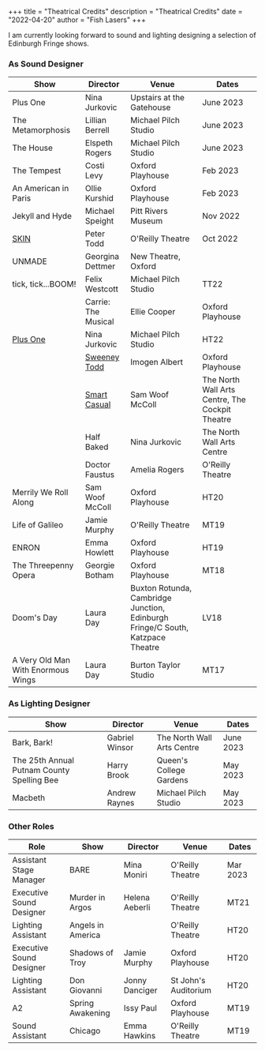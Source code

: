+++
title = "Theatrical Credits"
description = "Theatrical Credits"
date = "2022-04-20"
author = "Fish Lasers"
+++

I am currently looking forward to sound and lighting designing a selection of Edinburgh Fringe shows.

### As Sound Designer

| Show   | Director  |Venue    | Dates      |
| ------------------ | ---------------- | ---------------- | --------- |
| Plus One | Nina Jurkovic | Upstairs at the Gatehouse | June 2023|
|The Metamorphosis| Lillian Berrell| Michael Pilch Studio|June 2023|
|The House| Elspeth Rogers| Michael Pilch Studio|June 2023|
| The Tempest | Costi Levy | Oxford Playhouse | Feb 2023 |
| An American in Paris | Ollie Kurshid | Oxford Playhouse | Feb 2023|
| Jekyll and Hyde | Michael Speight | Pitt Rivers Museum| Nov 2022|
| [SKIN](https://mobile.twitter.com/ScarTheatreCo) | Peter Todd | O'Reilly Theatre| Oct 2022|
| UNMADE | Georgina Dettmer | New Theatre, Oxford|
| tick, tick...BOOM!| Felix Westcott | Michael Pilch Studio| TT22|
                      | Carrie: The Musical                                         | Ellie Cooper     | Oxford Playhouse                                                                                   | TT22      |
| [Plus One](https://www.00productions.co.uk/plus-one)                                                    | Nina Jurkovic    | Michael Pilch Studio                                                                               | HT22      |
                      | [Sweeney Todd](https://www.00productions.co.uk/sweeney-todd)                                                | Imogen Albert    | Oxford Playhouse                                                                                   | HT22      |
                      | [Smart Casual](https://www.thenorthwall.com/whats-on/smart-casual/)                                                | Sam Woof McColl  | The North Wall Arts Centre, The Cockpit Theatre                                    | LV21 |
                      | Half Baked                                                  | Nina Jurkovic    | The North Wall Arts Centre                                                                         | TT21      |
                      | Doctor Faustus                                              | Amelia Rogers    | O'Reilly Theatre                                                                                   | HT20      |
| Merrily We Roll Along                                       | Sam Woof McColl  | Oxford Playhouse                                                                                   | HT20      |
| Life of Galileo                                             | Jamie Murphy     | O'Reilly Theatre         | MT19      |                        
| ENRON                                                       |Emma Howlett                 | Oxford Playhouse                                                                                   | HT19      |
| The Threepenny Opera                                        | Georgie Botham   | Oxford Playhouse                                                                                   | MT18      |
| Doom's Day                                                  | Laura Day        | Buxton Rotunda, Cambridge Junction, Edinburgh Fringe/C South, Katzpace Theatre | LV18 |
| A Very Old Man With Enormous Wings                           |Laura Day                  | Burton Taylor Studio                                                                               | MT17      |

### As Lighting Designer


| Show   | Director  |Venue    | Dates      |
| ------------------ | ------------------ | ---------------- | ---------------- |
| Bark, Bark!|Gabriel Winsor|The North Wall Arts Centre| June 2023|
| The 25th Annual Putnam County Spelling Bee | Harry Brook | Queen's College Gardens | May 2023 |
| Macbeth | Andrew Raynes | Michael Pilch Studio| May 2023|
### Other Roles

| Role | Show   | Director  |Venue    | Dates      |
| ------------------ | ------------------ | ---------------- | ---------------- | --------- |
|Assistant Stage Manager | BARE | Mina Moniri| O'Reilly Theatre | Mar 2023|
| Executive Sound Designer             | Murder in Argos                                             | Helena Aeberli | O'Reilly Theatre                                                                                   | MT21      |
| Lighting Assistant                   | Angels in America                                           |                  | O'Reilly Theatre                                                                                   | HT20      |
| Executive Sound Designer             | Shadows of Troy                                             | Jamie Murphy     | Oxford Playhouse                                                                                   | HT20      |
| Lighting Assistant                   | Don Giovanni                                                | Jonny Danciger   | St John's Auditorium                                                                               | HT20      |
| A2                                   | Spring Awakening                                            | Issy Paul                  | Oxford Playhouse                                                                                   | MT19      |                                               
| Sound Assistant                      | Chicago                                                     |Emma Hawkins                  | O'Reilly Theatre                                                                                   | MT19      |



